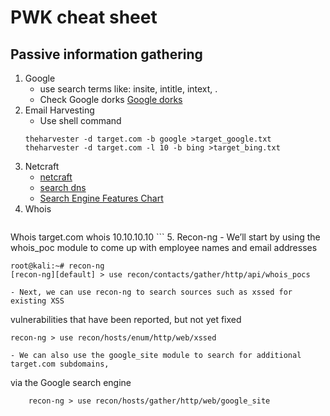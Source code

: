 # PWK cheat sheet

## Passive information gathering
1. Google
	- use search terms like: insite, intitle, intext, .    
	- Check Google dorks [Google dorks](https://www.exploit-db.com/google-hacking-database/)
2. Email Harvesting
	- Use shell command
	```
	theharvester -d target.com -b google >target_google.txt
	theharvester -d target.com -l 10 -b bing >target_bing.txt
	```
3. Netcraft
	- [netcraft](http://www.netcraft.com/)
	- [search dns](http://searchdns.netcraft.com/)
	- [Search Engine Features Chart](http://www.searchengineshowdown.com/features/)
4. Whois
	```
Whois target.com
whois 10.10.10.10
	```
5. Recon-ng
	- We’ll start by using the whois_poc module to come up with employee names and email addresses
```
root@kali:~# recon‐ng
[recon‐ng][default] > use recon/contacts/gather/http/api/whois_pocs
```
	- Next, we can use recon‑ng to search sources such as xssed for existing XSS
vulnerabilities that have been reported, but not yet fixed
```
recon‐ng > use recon/hosts/enum/http/web/xssed
```
	- We can also use the google_site module to search for additional target.com subdomains,
via the Google search engine
```
	recon­‐ng > use recon/hosts/gather/http/web/google_site
```
